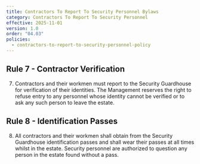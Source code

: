 ```yaml
---
title: Contractors To Report To Security Personnel Bylaws
category: Contractors To Report To Security Personnel
effective: 2025-11-01
version: 1.0
order: "04.03"
policies:
  - contractors-to-report-to-security-personnel-policy
---
```


## Rule 7 - Contractor Verification

7) Contractors and their workmen must report to the Security Guardhouse for verification of their identities. The Management reserves the right to refuse entry to any personnel whose identity cannot be verified or to ask any such person to leave the estate.

## Rule 8 - Identification Passes

8) All contractors and their workmen shall obtain from the Security Guardhouse identification passes and shall wear their passes at all times whilst in the estate. Security personnel are authorized to question any person in the estate found without a pass.

